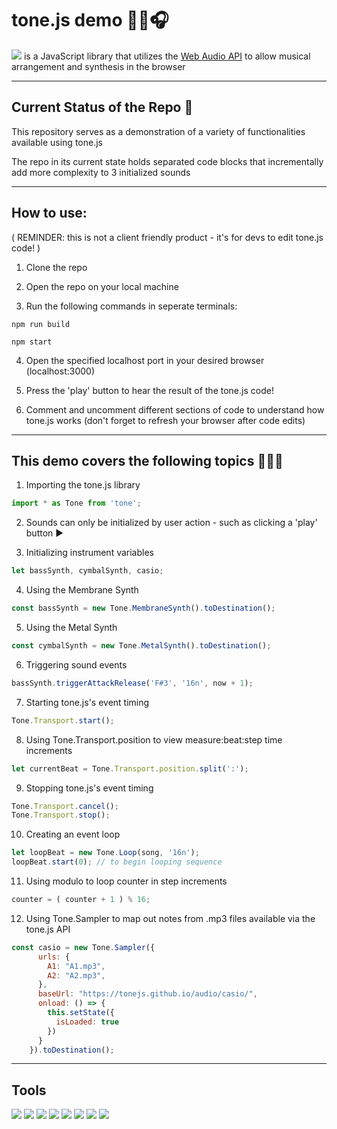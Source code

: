 # tone.js demo 🎵🎹🎧

[![](https://img.shields.io/badge/tone.js-F734D7?style=for-the-badge)](https://tonejs.github.io/) is a JavaScript library that utilizes the [Web Audio API](https://developer.mozilla.org/en-US/docs/Web/API/Web_Audio_API) to allow musical arrangement and synthesis in the browser

---

## Current Status of the Repo 🤔

This repository serves as a demonstration of a variety of functionalities available using tone.js

The repo in its current state holds separated code blocks that incrementally add more complexity to 3 initialized sounds

---

## How to use:

( REMINDER: this is not a client friendly product - it's for devs to edit tone.js code! )

1. Clone the repo

2. Open the repo on your local machine

3. Run the following commands in seperate terminals:
```
npm run build
```
```
npm start
```

4. Open the specified localhost port in your desired browser (localhost:3000)

5. Press the 'play' button to hear the result of the tone.js code!

6. Comment and uncomment different sections of code to understand how tone.js works (don't forget to refresh your browser after code edits)

---

## This demo covers the following topics 🧑🏻‍🏫

1. Importing the tone.js library
```js
import * as Tone from 'tone';
```

2. Sounds can only be initialized by user action - such as clicking a 'play' button ▶️

3. Initializing instrument variables
```js
let bassSynth, cymbalSynth, casio;
```

4. Using the Membrane Synth
```js
const bassSynth = new Tone.MembraneSynth().toDestination();
```

5. Using the Metal Synth
```js
const cymbalSynth = new Tone.MetalSynth().toDestination();
```

6. Triggering sound events
```js
bassSynth.triggerAttackRelease('F#3', '16n', now + 1);
```

7. Starting tone.js's event timing
```js
Tone.Transport.start();
```
8. Using Tone.Transport.position to view measure:beat:step time increments
```js
let currentBeat = Tone.Transport.position.split(':');
```

9. Stopping tone.js's event timing
```js
Tone.Transport.cancel();
Tone.Transport.stop();
```

10. Creating an event loop
```js
let loopBeat = new Tone.Loop(song, '16n');
loopBeat.start(0); // to begin looping sequence
```

11. Using modulo to loop counter in step increments
```js
counter = ( counter + 1 ) % 16;
```

12. Using Tone.Sampler to map out notes from .mp3 files available via the tone.js API
```js
const casio = new Tone.Sampler({
      urls: {
        A1: "A1.mp3",
        A2: "A2.mp3",
      },
      baseUrl: "https://tonejs.github.io/audio/casio/",
      onload: () => {
        this.setState({
          isLoaded: true
        })
      }
    }).toDestination();
```

---

## Tools

[![](https://img.shields.io/badge/tone.js-F734D7?style=for-the-badge)](https://tonejs.github.io/)
[![](https://img.shields.io/badge/JavaScript-F7DF1E?logo=javascript&logoColor=black&style=for-the-badge)](https://www.javascript.com/)
[![](https://img.shields.io/badge/ReactJS-61DAFB?logo=react&logoColor=white&style=for-the-badge)](https://reactjs.org/)
[![](https://img.shields.io/badge/HTML-DD4B24?logo=HTML5&logoColor=white&style=for-the-badge)](https://developer.mozilla.org/en-US/docs/Web/HTML)
[![](https://img.shields.io/badge/Node.js-43853D?logo=node.js&logoColor=white&style=for-the-badge)](https://nodejs.org/)
[![](https://img.shields.io/badge/Express-FFFFFF?logo=express&logoColor=black&style=for-the-badge)](https://expressjs.com/)
[![](https://img.shields.io/badge/Webpack-539AC8?logo=webpack&logoColor=white&style=for-the-badge)](https://webpack.js.org/)
[![](https://img.shields.io/badge/Babel-F9DC3F?logo=babel&logoColor=black&style=for-the-badge)](https://babeljs.io/)
